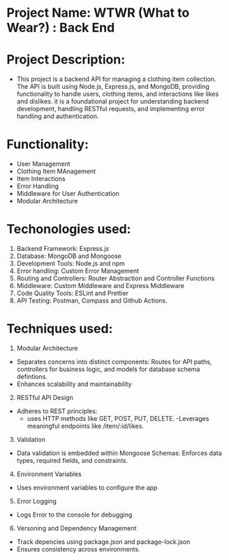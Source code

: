 # Project Name: WTWR (What to Wear?) : Back End

# Project Description:

- This project is a backend API for managing a clothing item collection. The API is built using Node.js, Express.js, and MongoDB, providing functionality to handle users, clothing items, and interactions like likes and dislikes. it is a foundational project for understanding backend development, handling RESTful requests, and implementing error handling and authentication.

# Functionality:

- User Management
- Clothing Item MAnagement
- Item Interactions
- Error Handling
- Middleware for User Authentication
- Modular Architecture

# Techonologies used:

1. Backend Framework: Express.js
2. Database: MongoDB and Mongoose
3. Development Tools: Node.js and npm
4. Error handling: Custom Error Management
5. Routing and Controllers: Router Abstraction and Controller Functions
6. Middleware: Custom Middleware and Express Middleware
7. Code Quality Tools: ESLint and Prettier
8. API Testing: Postman, Compass and Github Actions.

# Techniques used:

1. Modular Architecture

- Separates concerns into distinct components: Routes for API paths, controllers for business logic, and models for database schema defintions.
- Enhances scalability and maintainability

2. RESTful API Design

- Adheres to REST principles:
  - uses HTTP methods like GET, POST, PUT, DELETE.
    -Leverages meaningful endpoints like /item/:id/likes.

3. Validation

- Data validation is embedded within Mongoose Schemas: Enforces data types, required fields, and constraints.

4. Environment Variables

- Uses environment variables to configure the app

5. Error Logging

- Logs Error to the console for debugging

6. Versoning and Dependency Management

- Track depencies using package.json and package-lock.json
- Ensures consistency across environments.
